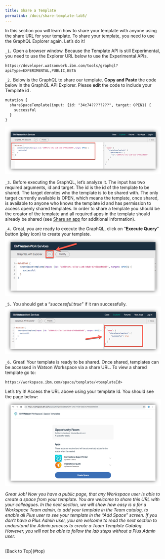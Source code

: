 ```yaml
---
title: Share a Template
permalink: /docs/share-template-lab5/
---
```


<a name="top"/>

In this section you will learn how to share your template with anyone using the share URL for your template.  To share your template, you need to use the GraphQL Explorer again. Let’s do it!

`_1.` Open a browser window. Because the Template API is still Experimental, you need to use the Explorer URL below to use the Experimental APIs.
```
https://developer.watsonwork.ibm.com/tools/graphql?apiType=EXPERIMENTAL,PUBLIC,BETA
```

`_2.` Below is the GraphQL to share our template. **Copy and Paste** the code below in the GraphQL API Explorer. Please **edit** the code to include your Template id .
```
mutation {
  shareSpaceTemplate(input: {id: "34c74????????", target: OPEN}) {
    successful
  }
}

```
![GraphQL Share a Template](../images/lab5/share-template-graphql.png)


`_3.` Before executing the GraphQL, let’s analyze it. The input has two required arguments, id and target. The id is the id of the template to be shared. The target denotes who the template is to be shared with. The only target currently available is OPEN, which means the template, once shared, is available to anyone who knows the template id and has permission to access openly shared templates.  In order to share a template you should be the creator of the template and all required apps in the template should already be shared (see <a href="https://github.com/watsonwork/watsonwork-developer-docs/blob/master/guides/guides/V1_ShareAnApp.md">Share an app</a> for additional information).

`_4.` Great, you are ready to execute the GraphQL, click on “**Execute Query**” button (play icon) to create your template.
![GraphQL Execute](../images/lab5/graphql-share-execute.png)

`_5.` You should get a “*successful:true*” if it ran successfully.
![Share successful](../images/lab5/share-success.png)

`_6.` Great!  Your template is ready to be shared.  Once shared, templates can be accessed in Watson Workspace via a share URL. To view a shared template go to:
```
https://workspace.ibm.com/space/template/<templateId>
```
Let’s try it! Access the URL above using your template Id. You should see the page below:
![Share Template URL](../images/lab5/share-template-url.png)

*Great Job! Now you have a public page, that any Workspace user is able to create a space from your template. You are welcome to share this URL with your colleagues.  In the next section, we will show how easy is a for a Workspace Team admin, to add your template in the Team catalog, to enable all Plus user to see your template in the “Add Space” screen. If you don’t have a Plus Admin user, you are welcome to read the next section to understand the Admin process to create a Team Template Catalog. However, you will not be able to follow the lab steps without a Plus Admin user.*

<br/>
[Back to Top](#top)  
